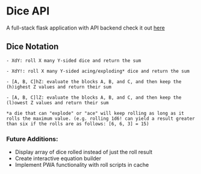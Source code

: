 # Dice API
A full-stack flask application with API backend
check it out [here](http://apidice.herokuapp.com)

## Dice Notation
    - XdY: roll X many Y-sided dice and return the sum
    
    - XdY!: roll X many Y-sided acing/exploding* dice and return the sum
    
    - [A, B, C]hZ: evaluate the blocks A, B, and C, and then keep the (h)ighest Z values and return their sum
    
    - [A, B, C]lZ: evaluate the blocks A, B, and C, and then keep the (l)owest Z values and return their sum

    *a die that can "explode" or "ace" will keep rolling as long as it rolls the maximum value. (e.g. rolling 1d6! can yield a result greater than six if the rolls are as follows: [6, 6, 3] = 15)

### Future Additions:
- Display array of dice rolled instead of just the roll result
- Create interactive equation builder
- Implement PWA functionality with roll scripts in cache